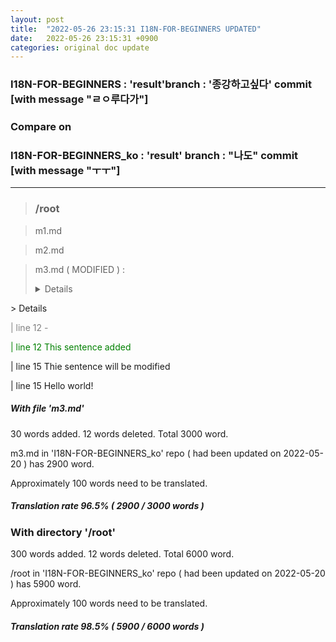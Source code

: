```yaml
---
layout: post
title:  "2022-05-26 23:15:31 I18N-FOR-BEGINNERS UPDATED"
date:   2022-05-26 23:15:31 +0900
categories: original doc update
---
```


### I18N-FOR-BEGINNERS : 'result'branch : '종강하고싶다' commit [with message "ㄹㅇ루다가"]
### Compare on 
### I18N-FOR-BEGINNERS_ko : 'result' branch : "나도" commit [with message "ㅜㅜ"]
---
> ### /root

> m1.md 

> m2.md 

> m3.md ( MODIFIED ) : <details>
<summary> > Details </summary>
<div markdown="1">

<span style="color:#808080">| line 12 - </span>
  
<span style="color:#008000">| line 12 This sentence added </span>
  

| line 15 Thie sentence will be modified
  
| line 15 Hello world!
  
  
##### With file 'm3.md'
  
  
30 words added. 12 words deleted. Total 3000 word.
  
m3.md in 'I18N-FOR-BEGINNERS_ko' repo ( had been updated on 2022-05-20 ) has 2900 word.
  
Approximately 100 words need to be translated.
  
##### Translation rate 96.5% ( 2900 / 3000 words )

</div>
</details>


### With directory '/root'
  
  
300 words added. 12 words deleted. Total 6000 word.
  
/root in 'I18N-FOR-BEGINNERS_ko' repo ( had been updated on 2022-05-20 ) has 5900 word.
  
Approximately 100 words need to be translated.
  
##### Translation rate 98.5% ( 5900 / 6000 words )
